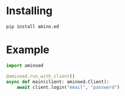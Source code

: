 # Installing
```
pip install amino.ed
```

# Example
```py
import aminoed

@aminoed.run_with_client()
async def main(client: aminoed.Client):
    await client.login("email", "password")

```
